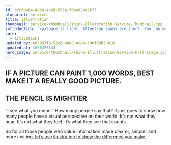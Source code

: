 ```yaml
---
id: cfc5ba64-48c0-4b2d-957a-f04e82bc05f3
blueprint: services
title: Illustration
thumbnail: service-thumbnail/Think-Illustration-Service-Thumbnail.jpg
introduction: '<p>Space is tight. Attention spans are short. You can make the most of both when you opt for the right illustration. From technical drawing to character animation, icons to infographics, complex ideas become much clearer when you show rather than tell.</p>'
core:
  - activations
updated_by: e85953fb-52c6-4488-8c8b-c90f68b2bb10
updated_at: 1636475143
hero_image: service-thumbnail/Think-Illustration-Service-Full-Image.jpg
---
```

## IF A PICTURE CAN PAINT 1,000 WORDS, BEST MAKE IT A REALLY GOOD PICTURE.


## THE PENCIL IS MIGHTIER

“I see what you mean.” How many people say that? It just goes to show how many people have a visual perspective on their world. It’s not what they hear. It’s not what they feel. It’s what they see that counts.

So for all those people who value information made clearer, simpler and more inviting, [let’s use illustration to show the difference you make.](/contact)